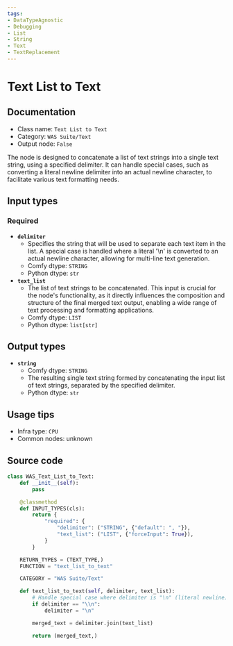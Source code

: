 ```yaml
---
tags:
- DataTypeAgnostic
- Debugging
- List
- String
- Text
- TextReplacement
---
```


# Text List to Text
## Documentation
- Class name: `Text List to Text`
- Category: `WAS Suite/Text`
- Output node: `False`

The node is designed to concatenate a list of text strings into a single text string, using a specified delimiter. It can handle special cases, such as converting a literal newline delimiter into an actual newline character, to facilitate various text formatting needs.
## Input types
### Required
- **`delimiter`**
    - Specifies the string that will be used to separate each text item in the list. A special case is handled where a literal '\n' is converted to an actual newline character, allowing for multi-line text generation.
    - Comfy dtype: `STRING`
    - Python dtype: `str`
- **`text_list`**
    - The list of text strings to be concatenated. This input is crucial for the node's functionality, as it directly influences the composition and structure of the final merged text output, enabling a wide range of text processing and formatting applications.
    - Comfy dtype: `LIST`
    - Python dtype: `list[str]`
## Output types
- **`string`**
    - Comfy dtype: `STRING`
    - The resulting single text string formed by concatenating the input list of text strings, separated by the specified delimiter.
    - Python dtype: `str`
## Usage tips
- Infra type: `CPU`
- Common nodes: unknown


## Source code
```python
class WAS_Text_List_to_Text:
    def __init__(self):
        pass

    @classmethod
    def INPUT_TYPES(cls):
        return {
            "required": {
                "delimiter": ("STRING", {"default": ", "}),
                "text_list": ("LIST", {"forceInput": True}),
            }
        }

    RETURN_TYPES = (TEXT_TYPE,)
    FUNCTION = "text_list_to_text"

    CATEGORY = "WAS Suite/Text"

    def text_list_to_text(self, delimiter, text_list):
        # Handle special case where delimiter is "\n" (literal newline).
        if delimiter == "\\n":
            delimiter = "\n"

        merged_text = delimiter.join(text_list)

        return (merged_text,)

```
